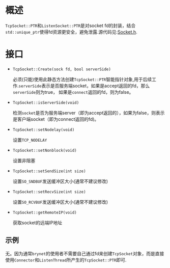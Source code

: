 # 概述
`TcpSocket::PTR`和`ListenSocket::PTR`是对socket fd的封装，结合`std::unique_ptr`使得fd资源更安全，避免泄露.源代码见:[Socket.h](https://github.com/IronsDu/brynet/blob/master/include/brynet/net/Socket.hpp).

# 接口

- `TcpSocket::Create(sock fd, bool serverSide)`
    

    必须(只能)使用此静态方法创建`TcpSocket::PTR`智能指针对象,用于后续工作.`serverSide`表示是否服务端socket，如果是accept返回的fd，那么`serverSide`则为true，
    如果是`connect`返回的fd，则为false。

- `TcpSocket::isServerSide(void)`
    
    检测`socket`是否为服务端server（即为accept返回的），如果为false，则表示是客户端socket（即为connect返回的fd)。

- `TcpSocket::setNodelay(void)`

    设置`TCP_NODELAY`

- `TcpSocket::setNonblock(void)`

    设置非阻塞

- `TcpSocket::setSendSize(int size)`

    设置`SO_SNDBUF`发送缓冲区大小(通常不建议修改)

- `TcpSocket::setRecvSize(int size)`

    设置`SO_RCVBUF`发送缓冲区大小(通常不建议修改)

- `TcpSocket::getRemoteIP(void)`

    获取socket的远端IP地址


## 示例
无。因为通常`brynet`的使用者不需要自己通过fd来创建`TcpSocket`对象，而是直接使用`Connector`和`ListenThread`所产生的`TcpSocket::PTR`即可.
